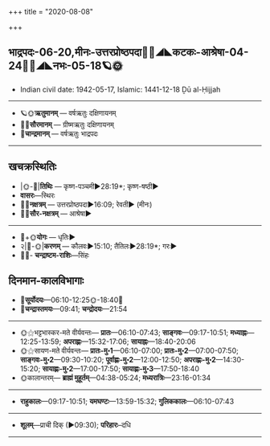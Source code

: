 +++
title = "2020-08-08"

+++
## भाद्रपदः-06-20,मीनः-उत्तरप्रोष्ठपदा🌛🌌◢◣कटकः-आश्रेषा-04-24🌌🌞◢◣नभः-05-18🪐🌞
- Indian civil date: 1942-05-17, Islamic: 1441-12-18 Ḏū al-Ḥijjah
___________________
- 🪐🌞**ऋतुमानम्** — वर्षऋतुः दक्षिणायनम्
- 🌌🌞**सौरमानम्** — ग्रीष्मऋतुः दक्षिणायनम्
- 🌛**चान्द्रमानम्** — वर्षऋतुः भाद्रपदः
___________________


## खचक्रस्थितिः
- |🌞-🌛|**तिथिः** — कृष्ण-पञ्चमी►28:19*; कृष्ण-षष्ठी►  
- **वासरः**—स्थिरः  
- 🌌🌛**नक्षत्रम्** — उत्तरप्रोष्ठपदा►16:09; रेवती► (मीनः)  
- 🌌🌞**सौर-नक्षत्रम्** — आश्रेषा►  
___________________
- 🌛+🌞**योगः** — धृतिः►  
- २|🌛-🌞|**करणम्** — कौलवः►15:10; तैतिलः►28:19*; गरः►  
- 🌌🌛- **चन्द्राष्टम-राशिः**—सिंहः  


## दिनमान-कालविभागाः
- 🌅**सूर्योदयः**—06:10-12:25🌞️-18:40🌇  
- 🌛**चन्द्रास्तमयः**—09:41; **चन्द्रोदयः**—21:54  
___________________
- 🌞⚝भट्टभास्कर-मते वीर्यवन्तः— **प्रातः**—06:10-07:43; **साङ्गवः**—09:17-10:51; **मध्याह्नः**—12:25-13:59; **अपराह्णः**—15:32-17:06; **सायाह्नः**—18:40-20:06  
- 🌞⚝सायण-मते वीर्यवन्तः— **प्रातः-मु॰1**—06:10-07:00; **प्रातः-मु॰2**—07:00-07:50; **साङ्गवः-मु॰2**—09:30-10:20; **पूर्वाह्णः-मु॰2**—12:00-12:50; **अपराह्णः-मु॰2**—14:30-15:20; **सायाह्णः-मु॰2**—17:00-17:50; **सायाह्णः-मु॰3**—17:50-18:40  
- 🌞कालान्तरम्— **ब्राह्मं मुहूर्तम्**—04:38-05:24; **मध्यरात्रिः**—23:16-01:34  
___________________
- **राहुकालः**—09:17-10:51; **यमघण्टः**—13:59-15:32; **गुलिककालः**—06:10-07:43  
___________________
- **शूलम्**—प्राची दिक् (►09:30); **परिहारः**–दधि  
___________________
